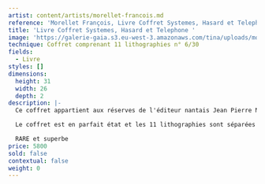 ```yaml
---
artist: content/artists/morellet-francois.md
reference: 'Morellet François, Livre Coffret Systemes, Hasard et Telephone'
title: 'Livre Coffret Systemes, Hasard et Telephone '
image: 'https://galerie-gaia.s3.eu-west-3.amazonaws.com/tina/uploads/morellet-francois/François Morellet - Coffret Recto.jpg'
technique: Coffret comprenant 11 lithographies n° 6/30
fields:
  - Livre
styles: []
dimensions:
  height: 31
  width: 26
  depth: 2
description: |-
  Ce coffret appartient aux réserves de l'éditeur nantais Jean Pierre Nuaud qui a édité pour l'association René de Tréméac ce coffret de 11 lithographies originales signées et numérotées de 1 à 30 sur papier Velin Arches 240gr.

  Le coffret est en parfait état et les 11 lithographies sont séparées d'un papier velin vierge qui leur a donné un état de conservation parfait.

  RARE et superbe
price: 5800
sold: false
contextual: false
weight: 0
---
```


